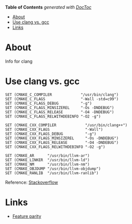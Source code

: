 <!-- START doctoc generated TOC please keep comment here to allow auto update -->
<!-- DON'T EDIT THIS SECTION, INSTEAD RE-RUN doctoc TO UPDATE -->
**Table of Contents**  *generated with [DocToc](https://github.com/thlorenz/doctoc)*

- [About](#about)
- [Use clang vs. gcc](#use-clang-vs-gcc)
- [Links](#links)

<!-- END doctoc generated TOC please keep comment here to allow auto update -->

# About 

Info for clang

# Use clang vs. gcc

```
SET (CMAKE_C_COMPILER             "/usr/bin/clang")
SET (CMAKE_C_FLAGS                "-Wall -std=c99")
SET (CMAKE_C_FLAGS_DEBUG          "-g")
SET (CMAKE_C_FLAGS_MINSIZEREL     "-Os -DNDEBUG")
SET (CMAKE_C_FLAGS_RELEASE        "-O4 -DNDEBUG")
SET (CMAKE_C_FLAGS_RELWITHDEBINFO "-O2 -g")

SET (CMAKE_CXX_COMPILER             "/usr/bin/clang++")
SET (CMAKE_CXX_FLAGS                "-Wall")
SET (CMAKE_CXX_FLAGS_DEBUG          "-g")
SET (CMAKE_CXX_FLAGS_MINSIZEREL     "-Os -DNDEBUG")
SET (CMAKE_CXX_FLAGS_RELEASE        "-O4 -DNDEBUG")
SET (CMAKE_CXX_FLAGS_RELWITHDEBINFO "-O2 -g")

SET (CMAKE_AR      "/usr/bin/llvm-ar")
SET (CMAKE_LINKER  "/usr/bin/llvm-ld")
SET (CMAKE_NM      "/usr/bin/llvm-nm")
SET (CMAKE_OBJDUMP "/usr/bin/llvm-objdump")
SET (CMAKE_RANLIB  "/usr/bin/llvm-ranlib")

```

Reference: [Stackoverflow](http://stackoverflow.com/questions/7031126/switching-between-gcc-and-clang-llvm-using-cmake)

# Links

* [Feature parity](http://clang.llvm.org/cxx_status.html)
